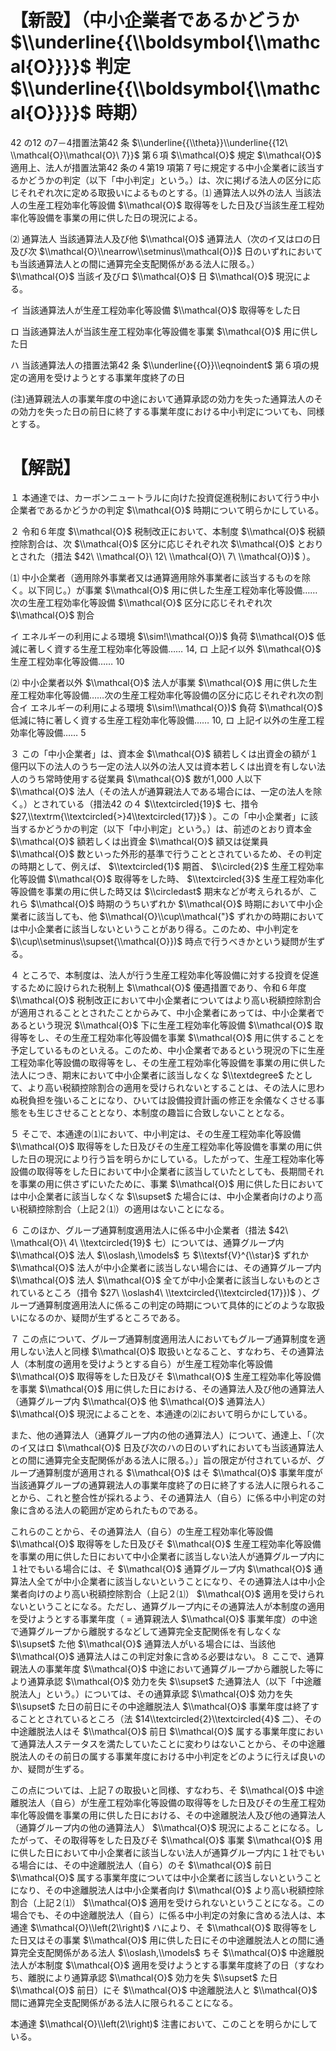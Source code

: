 # 【新設】（中小企業者であるかどうか $\\underline{{\\boldsymbol{\\mathcal{O}}}}$ 判定 $\\underline{{\\boldsymbol{\\mathcal{O}}}}$ 時期）

42 の12 の7－4措置法第42 条 $\\underline{{\\theta}}\\underline{{12\ \\mathcal{O}\\mathcal{O}\ 7}}$ 第６項 $\\mathcal{O}$ 規定 $\\mathcal{O}$ 適用上、法人が措置法第42 条の４第19 項第７号に規定する中小企業者に該当するかどうかの判定（以下「中小判定」という。）は、次に掲げる法人の区分に応じそれぞれ次に定める取扱いによるものとする。⑴ 通算法人以外の法人 当該法人の生産工程効率化等設備 $\\mathcal{O}$ 取得等をした日及び当該生産工程効率化等設備を事業の用に供した日の現況による。

⑵ 通算法人 当該通算法人及び他 $\\mathcal{O}$ 通算法人（次のイ又はロの日及び次 $\\mathcal{O}\\nearrow\\setminus\\mathcal{O})$ 日のいずれにおいても当該通算法人との間に通算完全支配関係がある法人に限る。） $\\mathcal{O}$ 当該イ及びロ $\\mathcal{O}$ 日 $\\mathcal{O}$ 現況による。

イ 当該通算法人が生産工程効率化等設備 $\\mathcal{O}$ 取得等をした日

ロ 当該通算法人が当該生産工程効率化等設備を事業 $\\mathcal{O}$ 用に供した日

ハ 当該通算法人の措置法第42 条 $\\underline{{O}}\\eqnoindent$ 第６項の規定の適用を受けようとする事業年度終了の日

(注)通算親法人の事業年度の中途において通算承認の効力を失った通算法人のその効力を失った日の前日に終了する事業年度における中小判定についても、同様とする。

# 【解説】

１ 本通達では、カーボンニュートラルに向けた投資促進税制において行う中小企業者であるかどうかの判定 $\\mathcal{O}$ 時期について明らかにしている。

２ 令和６年度 $\\mathcal{O}$ 税制改正において、本制度 $\\mathcal{O}$ 税額控除割合は、次 $\\mathcal{O}$ 区分に応じそれぞれ次 $\\mathcal{O}$ とおりとされた（措法 $42\ \\mathcal{O}\ 12\ \\mathcal{O}\ 7\ \\mathcal{O})$ ）。

⑴ 中小企業者（適用除外事業者又は通算適用除外事業者に該当するものを除く。以下同じ。）が事業 $\\mathcal{O}$ 用に供した生産工程効率化等設備……次の生産工程効率化等設備 $\\mathcal{O}$ 区分に応じそれぞれ次 $\\mathcal{O}$ 割合

イ エネルギーの利用による環境 $\\sim!\\mathcal{O})$ 負荷 $\\mathcal{O}$ 低減に著しく資する生産工程効率化等設備…… $14,%$ ロ 上記イ以外 $\\mathcal{O}$ 生産工程効率化等設備…… $10%$

⑵ 中小企業者以外 $\\mathcal{O}$ 法人が事業 $\\mathcal{O}$ 用に供した生産工程効率化等設備……次の生産工程効率化等設備の区分に応じそれぞれ次の割合イ エネルギーの利用による環境 $\\sim!\\mathcal{O})$ 負荷 $\\mathcal{O}$ 低減に特に著しく資する生産工程効率化等設備…… $10,%$ ロ 上記イ以外の生産工程効率化等設備…… $5~%$

３ この「中小企業者」は、資本金 $\\mathcal{O}$ 額若しくは出資金の額が１億円以下の法人のうち一定の法人以外の法人又は資本若しくは出資を有しない法人のうち常時使用する従業員 $\\mathcal{O}$ 数が1,000 人以下 $\\mathcal{O}$ 法人（その法人が通算親法人である場合には、一定の法人を除く。）とされている（措法42 の４ $\\textcircled{19}$ 七、措令 $27,\\textrm{\\textcircled{>}4\\textcircled{17}}$ ）。この「中小企業者」に該当するかどうかの判定（以下「中小判定」という。）は、前述のとおり資本金 $\\mathcal{O}$ 額若しくは出資金 $\\mathcal{O}$ 額又は従業員 $\\mathcal{O}$ 数といった外形的基準で行うこととされているため、その判定の時期として、例えば、 $\\textcircled{1}$ 期首、 $\\circled{2}$ 生産工程効率化等設備 $\\mathcal{O}$ 取得等をした時、 $\\textcircled{3}$ 生産工程効率化等設備を事業の用に供した時又は $\\circledast$ 期末などが考えられるが、これら $\\mathcal{O}$ 時期のうちいずれか $\\mathcal{O}$ 時期において中小企業者に該当しても、他 $\\mathcal{O}\\cup\\mathcal{"}$ ずれかの時期においては中小企業者に該当しないということがあり得る。このため、中小判定を $\\cup\\setminus\\supset{\\mathcal{O}})$ 時点で行うべきかという疑問が生ずる。

４ ところで、本制度は、法人が行う生産工程効率化等設備に対する投資を促進するために設けられた税制上 $\\mathcal{O}$ 優遇措置であり、令和６年度 $\\mathcal{O}$ 税制改正において中小企業者についてはより高い税額控除割合が適用されることとされたことからみて、中小企業者にあっては、中小企業者であるという現況 $\\mathcal{O}$ 下に生産工程効率化等設備 $\\mathcal{O}$ 取得等をし、その生産工程効率化等設備を事業 $\\mathcal{O}$ 用に供することを予定しているものといえる。このため、中小企業者であるという現況の下に生産工程効率化等設備の取得等をし、その生産工程効率化等設備を事業の用に供した法人につき、期末において中小企業者に該当しなくな $\\textdegree$ たとして、より高い税額控除割合の適用を受けられないとすることは、その法人に思わぬ税負担を強いることになり、ひいては設備投資計画の修正を余儀なくさせる事態をも生じさせることとなり、本制度の趣旨に合致しないこととなる。

５ そこで、本通達の⑴において、中小判定は、その生産工程効率化等設備 $\\mathcal{O}$ 取得等をした日及びその生産工程効率化等設備を事業の用に供した日の現況により行う旨を明らかにしている。したがって、生産工程効率化等設備の取得等をした日において中小企業者に該当していたとしても、長期間それを事業の用に供さずにいたために、事業 $\\mathcal{O}$ 用に供した日においては中小企業者に該当しなくな $\\supset$ た場合には、中小企業者向けのより高い税額控除割合（上記２⑴）の適用はないことになる。

６ このほか、グループ通算制度適用法人に係る中小企業者（措法 $42\ \\mathcal{O}\ 4\ \\textcircled{19}$ 七）については、通算グループ内 $\\mathcal{O}$ 法人 $\\oslash,\\models$ ち $\\textsf{V}^{\\star}$ ずれか $\\mathcal{O}$ 法人が中小企業者に該当しない場合には、その通算グループ内 $\\mathcal{O}$ 法人 $\\mathcal{O}$ 全てが中小企業者に該当しないものとされているところ（措令 $27\ \\oslash4\ \\textcircled{\\textcircled{17}})$ ）、グループ通算制度適用法人に係るこの判定の時期について具体的にどのような取扱いになるのか、疑問が生ずるところである。

７ この点について、グループ通算制度適用法人においてもグループ通算制度を適用しない法人と同様 $\\mathcal{O}$ 取扱いとなること、すなわち、その通算法人（本制度の適用を受けようとする自ら）が生産工程効率化等設備 $\\mathcal{O}$ 取得等をした日及びそ $\\mathcal{O}$ 生産工程効率化等設備を事業 $\\mathcal{O}$ 用に供した日における、その通算法人及び他の通算法人（通算グループ内 $\\mathcal{O}$ 他 $\\mathcal{O}$ 通算法人） $\\mathcal{O}$ 現況によることを、本通達の⑵において明らかにしている。

また、他の通算法人（通算グループ内の他の通算法人）について、通達上、「（次のイ又はロ $\\mathcal{O}$ 日及び次のハの日のいずれにおいても当該通算法人との間に通算完全支配関係がある法人に限る。）」旨の限定が付されているが、グループ通算制度が適用される $\\mathcal{O}$ はそ $\\mathcal{O}$ 事業年度が当該通算グループの通算親法人の事業年度終了の日に終了する法人に限られることから、これと整合性が採れるよう、その通算法人（自ら）に係る中小判定の対象に含める法人の範囲が定められたものである。

これらのことから、その通算法人（自ら）の生産工程効率化等設備 $\\mathcal{O}$ 取得等をした日及びそ $\\mathcal{O}$ 生産工程効率化等設備を事業の用に供した日において中小企業者に該当しない法人が通算グループ内に１社でもいる場合には、そ $\\mathcal{O}$ 通算グループ内 $\\mathcal{O}$ 通算法人全てが中小企業者に該当しないということになり、その通算法人は中小企業者向けのより高い税額控除割合（上記２⑴） $\\mathcal{O}$ 適用を受けられないということになる。ただし、通算グループ内にその通算法人が本制度の適用を受けようとする事業年度（ $=$ 通算親法人 $\\mathcal{O}$ 事業年度）の中途で通算グループから離脱するなどして通算完全支配関係を有しなくな $\\supset$ た他 $\\mathcal{O}$ 通算法人がいる場合には、当該他 $\\mathcal{O}$ 通算法人はこの判定対象に含める必要はない。８ ここで、通算親法人の事業年度 $\\mathcal{O}$ 中途において通算グループから離脱した等により通算承認 $\\mathcal{O}$ 効力を失 $\\supset$ た通算法人（以下「中途離脱法人」という。）については、その通算承認 $\\mathcal{O}$ 効力を失 $\\supset$ た日の前日にその中途離脱法人 $\\mathcal{O}$ 事業年度は終了することとされているところ（法 $14\\textcircled{2}\\textcircled{4}$ 二）、その中途離脱法人はそ $\\mathcal{O}$ 前日 $\\mathcal{O}$ 属する事業年度において通算法人ステータスを満たしていたことに変わりはないことから、その中途離脱法人のその前日の属する事業年度における中小判定をどのように行えば良いのか、疑問が生ずる。

この点については、上記７の取扱いと同様、すなわち、そ $\\mathcal{O}$ 中途離脱法人（自ら）が生産工程効率化等設備の取得等をした日及びその生産工程効率化等設備を事業の用に供した日における、その中途離脱法人及び他の通算法人（通算グループ内の他の通算法人） $\\mathcal{O}$ 現況によることになる。したがって、その取得等をした日及びそ $\\mathcal{O}$ 事業 $\\mathcal{O}$ 用に供した日において中小企業者に該当しない法人が通算グループ内に１社でもいる場合には、その中途離脱法人（自ら）のそ $\\mathcal{O}$ 前日 $\\mathcal{O}$ 属する事業年度については中小企業者に該当しないということになり、その中途離脱法人は中小企業者向け $\\mathcal{O}$ より高い税額控除割合（上記２⑴） $\\mathcal{O}$ 適用を受けられないということになる。この場合でも、その中途離脱法人（自ら）に係る中小判定の対象に含める法人は、本通達 $\\mathcal{O}\\left(2\\right)$ ハにより、そ $\\mathcal{O}$ 取得等をした日又はその事業 $\\mathcal{O}$ 用に供した日にその中途離脱法人との間に通算完全支配関係がある法人 $\\oslash,\\models$ ちそ $\\mathcal{O}$ 中途離脱法人が本制度 $\\mathcal{O}$ 適用を受けようとする事業年度終了の日（すなわち、離脱により通算承認 $\\mathcal{O}$ 効力を失 $\\supset$ た日 $\\mathcal{O}$ 前日）にそ $\\mathcal{O}$ 中途離脱法人と $\\mathcal{O}$ 間に通算完全支配関係がある法人に限られることになる。

本通達 $\\mathcal{O}\\left(2\\right)$ 注書において、このことを明らかにしている。